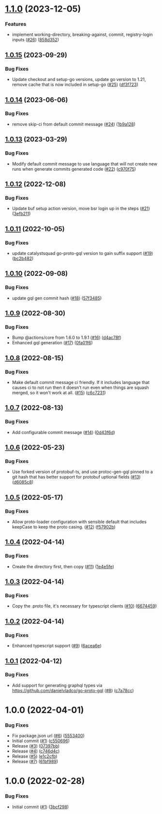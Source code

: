 # [1.1.0](https://github.com/catalystsquad/action-buf/compare/v1.0.15...v1.1.0) (2023-12-05)


### Features

* implement working-directory, breaking-against, commit, registry-login inputs ([#26](https://github.com/catalystsquad/action-buf/issues/26)) ([858d352](https://github.com/catalystsquad/action-buf/commit/858d352afc4cc515eb4172cc7b4e2f2cb5766b8f))

## [1.0.15](https://github.com/catalystsquad/action-buf/compare/v1.0.14...v1.0.15) (2023-09-29)


### Bug Fixes

* Update checkout and setup-go versions, update go version to 1.21, remove cache that is now included in setup-go ([#25](https://github.com/catalystsquad/action-buf/issues/25)) ([df3f723](https://github.com/catalystsquad/action-buf/commit/df3f723832f941f2f89b8cfbc2f605cb66fc77b1))

## [1.0.14](https://github.com/catalystsquad/action-buf/compare/v1.0.13...v1.0.14) (2023-06-06)


### Bug Fixes

* remove skip-ci from default commit message ([#24](https://github.com/catalystsquad/action-buf/issues/24)) ([1b9a128](https://github.com/catalystsquad/action-buf/commit/1b9a1283b5f0ade452e774b2197c5bf7f34434ea))

## [1.0.13](https://github.com/catalystsquad/action-buf/compare/v1.0.12...v1.0.13) (2023-03-29)


### Bug Fixes

* Modify default commit message to use language that will not create new runs when generate commits generated code ([#22](https://github.com/catalystsquad/action-buf/issues/22)) ([c970f75](https://github.com/catalystsquad/action-buf/commit/c970f75ddca355ff018f4033ee5c24c24754e746))

## [1.0.12](https://github.com/catalystsquad/action-buf/compare/v1.0.11...v1.0.12) (2022-12-08)


### Bug Fixes

* Update buf setup action version, move bsr login up in the steps ([#21](https://github.com/catalystsquad/action-buf/issues/21)) ([3efb211](https://github.com/catalystsquad/action-buf/commit/3efb211118ddeb404a0ded1a18a7065c104ebeb0))

## [1.0.11](https://github.com/catalystsquad/action-buf/compare/v1.0.10...v1.0.11) (2022-10-05)


### Bug Fixes

* update catalystsquad go-proto-gql version to gain suffix support ([#19](https://github.com/catalystsquad/action-buf/issues/19)) ([bc2b482](https://github.com/catalystsquad/action-buf/commit/bc2b482a910c93eb2723397728dd9ce5d6ffccd6))

## [1.0.10](https://github.com/catalystsquad/action-buf/compare/v1.0.9...v1.0.10) (2022-09-08)


### Bug Fixes

* update gql gen commit hash ([#18](https://github.com/catalystsquad/action-buf/issues/18)) ([57f3485](https://github.com/catalystsquad/action-buf/commit/57f3485b22d12e9924de633977a2c52a382d5536))

## [1.0.9](https://github.com/catalystsquad/action-buf/compare/v1.0.8...v1.0.9) (2022-08-30)


### Bug Fixes

* Bump @actions/core from 1.6.0 to 1.9.1 ([#16](https://github.com/catalystsquad/action-buf/issues/16)) ([d4ac78f](https://github.com/catalystsquad/action-buf/commit/d4ac78fb807e5cb0743b7bcdc2f3c945862d2a66))
* Enhanced gql generation ([#17](https://github.com/catalystsquad/action-buf/issues/17)) ([0fa01f6](https://github.com/catalystsquad/action-buf/commit/0fa01f6c35d980dfaced55d0ad7552ef37c57256))

## [1.0.8](https://github.com/catalystsquad/action-buf/compare/v1.0.7...v1.0.8) (2022-08-15)


### Bug Fixes

* Make default commit message ci friendly. If it includes language that causes ci to not run then it doesn't run even when things are squash merged, so it won't work at all. ([#15](https://github.com/catalystsquad/action-buf/issues/15)) ([c6c7231](https://github.com/catalystsquad/action-buf/commit/c6c72314a3ce8ac774d10857fcd1380915cb9e8e))

## [1.0.7](https://github.com/catalystsquad/action-buf/compare/v1.0.6...v1.0.7) (2022-08-13)


### Bug Fixes

* Add configurable commit message ([#14](https://github.com/catalystsquad/action-buf/issues/14)) ([0d43f6d](https://github.com/catalystsquad/action-buf/commit/0d43f6dcd5615600cb8d952ac574136ffa58df18))

## [1.0.6](https://github.com/catalystsquad/action-buf/compare/v1.0.5...v1.0.6) (2022-05-23)


### Bug Fixes

* Use forked version of protobuf-ts, and use protoc-gen-gql pinned to a git hash that has better support for protobuf uptional fields ([#13](https://github.com/catalystsquad/action-buf/issues/13)) ([d6085c8](https://github.com/catalystsquad/action-buf/commit/d6085c8dc9a7fa3e6bd28808c2f182581a89dbaf))

## [1.0.5](https://github.com/catalystsquad/action-buf/compare/v1.0.4...v1.0.5) (2022-05-17)


### Bug Fixes

* Allow proto-loader configuration with sensible default that includes keepCase to keep the proto casing. ([#12](https://github.com/catalystsquad/action-buf/issues/12)) ([f57902b](https://github.com/catalystsquad/action-buf/commit/f57902bada161c0f906987614400db9dd6ee2862))

## [1.0.4](https://github.com/catalystsquad/action-buf/compare/v1.0.3...v1.0.4) (2022-04-14)


### Bug Fixes

* Create the directory first, then copy ([#11](https://github.com/catalystsquad/action-buf/issues/11)) ([1e4e5fe](https://github.com/catalystsquad/action-buf/commit/1e4e5fe509e85de46bb11469c43627fbacad9b47))

## [1.0.3](https://github.com/catalystsquad/action-buf/compare/v1.0.2...v1.0.3) (2022-04-14)


### Bug Fixes

* Copy the .proto file, it's necessary for typescript clients ([#10](https://github.com/catalystsquad/action-buf/issues/10)) ([6674459](https://github.com/catalystsquad/action-buf/commit/6674459b5c097c01d87ec09f40e861688e622855))

## [1.0.2](https://github.com/catalystsquad/action-buf/compare/v1.0.1...v1.0.2) (2022-04-14)


### Bug Fixes

* Enhanced typescript support ([#9](https://github.com/catalystsquad/action-buf/issues/9)) ([6acea6e](https://github.com/catalystsquad/action-buf/commit/6acea6e9341aade9db38469ff87faf49eed2b2cc))

## [1.0.1](https://github.com/catalystsquad/action-buf/compare/v1.0.0...v1.0.1) (2022-04-12)


### Bug Fixes

* Add support for generating graphql types via https://github.com/danielvladco/go-proto-gql ([#8](https://github.com/catalystsquad/action-buf/issues/8)) ([c7a78cc](https://github.com/catalystsquad/action-buf/commit/c7a78cccee52867a360bd3bb4ae494bf2ea053ff))

# 1.0.0 (2022-04-01)


### Bug Fixes

* Fix package.json url ([#6](https://github.com/catalystsquad/action-buf/issues/6)) ([5553400](https://github.com/catalystsquad/action-buf/commit/5553400ce329b431068be01f5567475af6cd0242))
* Initial commit ([#1](https://github.com/catalystsquad/action-buf/issues/1)) ([c550696](https://github.com/catalystsquad/action-buf/commit/c550696ab42a67a81f087b4018710218b49c446a))
* Release ([#3](https://github.com/catalystsquad/action-buf/issues/3)) ([07397bb](https://github.com/catalystsquad/action-buf/commit/07397bbafe3274efa30279dbed2e048b4a0d33e6))
* Release ([#4](https://github.com/catalystsquad/action-buf/issues/4)) ([c746d4c](https://github.com/catalystsquad/action-buf/commit/c746d4c1688539939d8fb04a9faa461dc6b89782))
* Release ([#5](https://github.com/catalystsquad/action-buf/issues/5)) ([e1c2cfb](https://github.com/catalystsquad/action-buf/commit/e1c2cfb8a797f23522bbff52d9cc023bf3e52963))
* Release ([#7](https://github.com/catalystsquad/action-buf/issues/7)) ([61bf989](https://github.com/catalystsquad/action-buf/commit/61bf989aa2c667707cb35a3ff6afb16ce063a779))

# 1.0.0 (2022-02-28)


### Bug Fixes

* Initial commit ([#1](https://github.com/catalystsquad/action-composite-action-template/issues/1)) ([3bcf298](https://github.com/catalystsquad/action-composite-action-template/commit/3bcf298630471c46d9f9a1f3a24c2c15342e1855))
